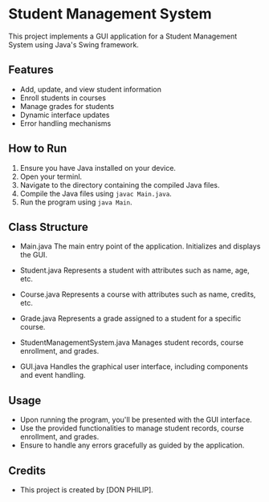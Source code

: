 # Student Management System

This project implements a GUI application for a Student Management System using Java's Swing framework.

## Features
- Add, update, and view student information
- Enroll students in courses
- Manage grades for students
- Dynamic interface updates
- Error handling mechanisms

## How to Run
1. Ensure you have Java installed on your device.
2. Open your terminl. 
3. Navigate to the directory containing the compiled Java files.
4. Compile the Java files using `javac Main.java`.
5. Run the program using `java Main`.

## Class Structure

* Main.java
The main entry point of the application. Initializes and displays the GUI.

* Student.java
Represents a student with attributes such as name, age, etc.

* Course.java
Represents a course with attributes such as name, credits, etc.

* Grade.java
Represents a grade assigned to a student for a specific course.

* StudentManagementSystem.java
Manages student records, course enrollment, and grades.

* GUI.java
Handles the graphical user interface, including components and event handling.

## Usage
- Upon running the program, you'll be presented with the GUI interface.
- Use the provided functionalities to manage student records, course enrollment, and grades.
- Ensure to handle any errors gracefully as guided by the application.

## Credits
- This project is created by [DON PHILIP].
